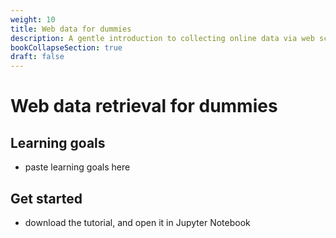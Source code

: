 ```yaml
---
weight: 10
title: Web data for dummies
description: A gentle introduction to collecting online data via web scraping and APIs
bookCollapseSection: true
draft: false
---
```


# Web data retrieval for dummies

## Learning goals

- paste learning goals here

## Get started

- download the tutorial, and open it in Jupyter Notebook

